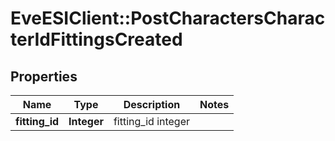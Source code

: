 # EveESIClient::PostCharactersCharacterIdFittingsCreated

## Properties
Name | Type | Description | Notes
------------ | ------------- | ------------- | -------------
**fitting_id** | **Integer** | fitting_id integer | 


